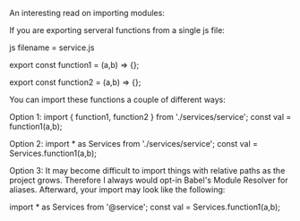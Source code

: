 An interesting read on importing modules:

If you are exporting serveral functions from a single js file:

js filename = service.js

export const function1 = (a,b) => {};

export const function2 = (a,b) => {};

You can import these functions a couple of different ways:

Option 1:
import { function1, function2 } from './services/service';
const val = function1(a,b);

Option 2:
import * as Services from './services/service';
const val = Services.function1(a,b);

Option 3:
It may become difficult to import things with relative paths as the project grows. Therefore I always would opt-in Babel's Module Resolver for aliases. Afterward, your import may look like the following:

import * as Services from '@service';
const val = Services.function1(a,b);